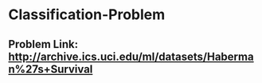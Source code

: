 # Classification-Problem

## Problem Link: http://archive.ics.uci.edu/ml/datasets/Haberman%27s+Survival
